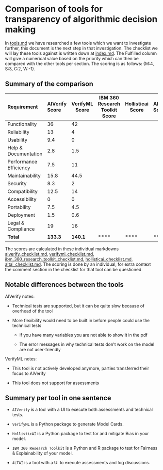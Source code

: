 # Comparison of tools for transparency of algorithmic decision making

In [tools.md](tools.md) we have researched a few tools which we want to
investigate further, this document is the next step in that investigation.
The checklist we will lay these tools against is written down at
[index.md](index.md). The Fulfilled column will give a numerical value based
on the priority which can then be compared with the other tools per section.
The scoring is as follows: {M:4, S:3, C:2, W:-1}.

## Summary of the comparison

| Requirement            | AIVerify Score | VerifyML Score | IBM 360 Research Toolkit Score | Hollisticai Score | ALTAI Score |
|:-----------------------|:---------------|----------------|--------------------------------|-------------------|-------------|
| Functionality          | 36             | 42             |                                |                   |             |
| Reliability            | 13             | 4              |                                |                   |             |
| Usability              | 9.4            | 0              |                                |                   |             |
| Help & Documentation   | 2.8            | 1.5            |                                |                   |             |
| Performance Efficiency | 7.5            | 11             |                                |                   |             |
| Maintainability        | 15.8           | 44.5           |                                |                   |             |
| Security               | 8.3            | 2              |                                |                   |             |
| Compatibility          | 12.5           | 14             |                                |                   |             |
| Accessibility          | 0              | 0              |                                |                   |             |
| Portability            | 7.5            | 4.5            |                                |                   |             |
| Deployment             | 1.5            | 0.6            |                                |                   |             |
| Legal & Compliance     | 19             | 16             |                                |                   |             |
| **Total**              | **133.3**      | **140.1**      | ****                           | ****              | ****        |

The scores are calculated in these individual markdowns
[aiverify_checklist.md](aiverify_checklist.md),
[verifyml_checklist.md](verifyml_checklist.md),
[ibm_360_research_toolkit_checklist.md](ibm_360_research_toolkit_checklist.md),
[hollisticai_checklist.md](hollisticai_checklist.md),
[altai_checklist.md](altai_checklist.md).
The scoring is done by an individual, for extra context the
comment section in the checklist for that tool can be questioned.

## Notable differences between the tools

AIVerify notes:

- Technical tests are supported, but it can be quite slow because of overhead of the tool

- More flexibility would need to be built in before people could use the technical tests

    - If you have many variables you are not able to show it in the pdf

    - The error messages in why technical tests don't work on the model are not user-friendly

VerifyML notes:

- This tool is not actively developed anymore, parties transferred their focus to AIVerify

- This tool does not support for assessments

## Summary per tool in one sentence

- `AIVerify` is a tool with a UI to execute both assessments and technical tests.

- `VerifyML` is a Python package to generate Model Cards.

- `HollisticAI` is a Python package to test for and mitigate Bias in your model.

- `IBM 360 Research Toolkit` is a Python and R package to test for Fairness & Explainability of your model.

- `ALTAI` is a tool with a UI to execute assessments and log discussions.
